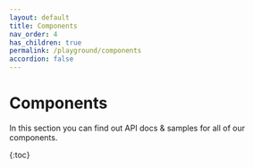 ```yaml
---
layout: default
title: Components
nav_order: 4
has_children: true
permalink: /playground/components
accordion: false
---
```


# Components

In this section you can find out API docs & samples for all of our components.

{:toc}